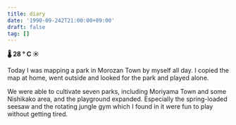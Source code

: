 ```yaml
---
title: diary
date: '1990-09-242T21:00:00+09:00'
draft: false
tag: []
---
```


**🌡 28 ° C ☀**

Today I was mapping a park in Morozan Town by myself all day. I copied the map at home, went outside and looked for the park and played alone.

We were able to cultivate seven parks, including Moriyama Town and some Nishikako area, and the playground expanded. Especially the spring-loaded seesaw and the rotating jungle gym which I found in it were fun to play without getting tired.